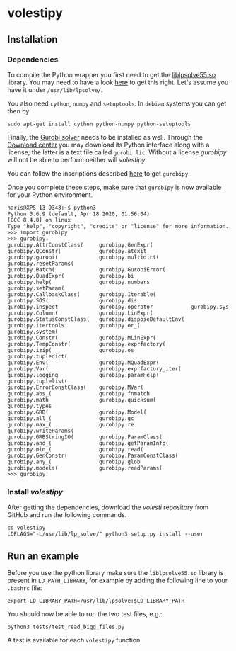 # volestipy

## Installation

### Dependencies

To compile the Python wrapper you first need to get the [liblpsolve55.so](https://sourceforge.net/projects/lpsolve/) library. 
You may need to have a look [here](http://lpsolve.sourceforge.net/5.5/) to get this right. 
Let's assume you have it under `/usr/lib/lpsolve/`.

[//]: # (**Reminder**)
[//]: # (As I recall `lpsolve` is not that straightforward to get. )
[//]: # (I think it would be useful to describe a *how to get it* thoroughly. )


You also need `cython`, `numpy` and `setuptools`. In `debian` systems you can get then by
```
sudo apt-get install cython python-numpy python-setuptools
```

Finally, the [Gurobi solver](https://www.gurobi.com/) needs to be installed as well.
Through the [Download center](https://www.gurobi.com/downloads/) you may download its Python interface along with a license; the latter is a text file called `gurobi.lic`.
Without a license *gurobipy* will not be able to perform neither will *volestipy*. 

You can follow the inscriptions described [here](https://support.gurobi.com/hc/en-us/articles/360044290292-Installing-Gurobi-for-Python) to get ```gurobipy```. 

Once you complete these steps, make sure that `gurobipy` is now available for your Python environment. 

```
haris@XPS-13-9343:~$ python3
Python 3.6.9 (default, Apr 18 2020, 01:56:04) 
[GCC 8.4.0] on linux
Type "help", "copyright", "credits" or "license" for more information.
>>> import gurobipy
>>> gurobipy.
gurobipy.AttrConstClass(     gurobipy.GenExpr(            gurobipy.QConstr(            gurobipy.atexit              gurobipy.gurobi(             gurobipy.multidict(          gurobipy.resetParams(
gurobipy.Batch(              gurobipy.GurobiError(        gurobipy.QuadExpr(           gurobipy.bi                  gurobipy.help(               gurobipy.numbers             gurobipy.setParam(
gurobipy.CallbackClass(      gurobipy.Iterable(           gurobipy.SOS(                gurobipy.dis                 gurobipy.inspect             gurobipy.operator            gurobipy.sys
gurobipy.Column(             gurobipy.LinExpr(            gurobipy.StatusConstClass(   gurobipy.disposeDefaultEnv(  gurobipy.itertools           gurobipy.or_(                gurobipy.system(
gurobipy.Constr(             gurobipy.MLinExpr(           gurobipy.TempConstr(         gurobipy.exprfactory(        gurobipy.izip(               gurobipy.os                  gurobipy.tupledict(
gurobipy.Env(                gurobipy.MQuadExpr(          gurobipy.Var(                gurobipy.exprfactory_iter(   gurobipy.logging             gurobipy.paramHelp(          gurobipy.tuplelist(
gurobipy.ErrorConstClass(    gurobipy.MVar(               gurobipy.abs_(               gurobipy.fnmatch             gurobipy.math                gurobipy.quicksum(           gurobipy.types
gurobipy.GRB(                gurobipy.Model(              gurobipy.all_(               gurobipy.gc                  gurobipy.max_(               gurobipy.re                  gurobipy.writeParams(
gurobipy.GRBStringIO(        gurobipy.ParamClass(         gurobipy.and_(               gurobipy.getParamInfo(       gurobipy.min_(               gurobipy.read(               
gurobipy.GenConstr(          gurobipy.ParamConstClass(    gurobipy.any_(               gurobipy.glob                gurobipy.models(             gurobipy.readParams(         
>>> gurobipy.
```


### Install *volestipy*

After getting the dependencies, download the *volesti* repository from GitHub and run the following commands.

```
cd volestipy
LDFLAGS="-L/usr/lib/lp_solve/" python3 setup.py install --user
```

## Run an example
Before you use the python library make sure the `liblpsolve55.so` library is present in `LD_PATH_LIBRARY`, for example by adding the following line to your `.bashrc` file:

```
export LD_LIBRARY_PATH=/usr/lib/lpsolve:$LD_LIBRARY_PATH
```
You should now be able to run the two test files, e.g.:
```
python3 tests/test_read_bigg_files.py
```

A test is available for each ```volestipy``` function.
